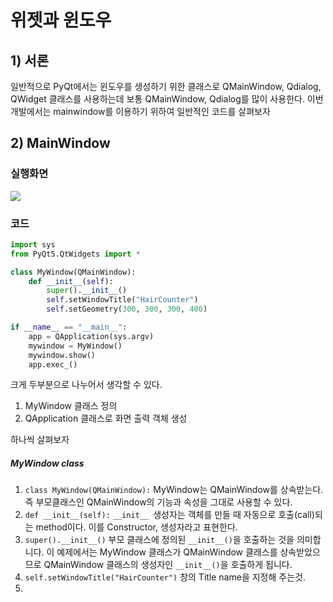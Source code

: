 # 위젯과 윈도우

## 1) 서론
일반적으로 PyQt에서는 윈도우를 생성하기 위한 클래스로
QMainWindow, Qdialog, QWidget 클래스를 사용하는데 
보통 QMainWindow, Qdialog를 많이 사용한다. 
이번 개발에서는 mainwindow를 이용하기 위하여
일반적인 코드를 살펴보자

## 2) MainWindow
### 실행화면
![
](https://lh3.googleusercontent.com/Fp55t2d4Py5lT_9jKDJAiexHRKcjuWMUTl7gSyDb8HFuXyrSChnOrEmL1CjASozLbPpJ44JUlri8 "exe")

### 코드
``` python
import sys
from PyQt5.QtWidgets import *

class MyWindow(QMainWindow):
    def __init__(self):
        super().__init__()
        self.setWindowTitle("HairCounter")
        self.setGeometry(300, 300, 300, 400)

if __name__ == "__main__":
    app = QApplication(sys.argv)
    mywindow = MyWindow()
    mywindow.show()
    app.exec_()
```
크게 두부분으로 나누어서 생각할 수 있다.
1. MyWindow 클래스 정의
2. QApplication 클래스로 화면 출력 객체 생성

하나씩 살펴보자
##### MyWindow class
1. `class MyWindow(QMainWindow):` 
MyWindow는 QMainWindow를 상속받는다. 즉 부모클래스인 QMainWindow의 기능과 속성을 그대로 사용할 수 있다.
2.  `def __init__(self):`
`__init__ `생성자는 객체를 만들 때 자동으로 호출(call)되는 method이다. 
이를  Constructor, 생성자라고 표현한다.
3. `super().__init__()`
부모 클래스에 정의된 `__init__()`을 호출하는 것을 의미합니다. 이 예제에서는 MyWindow 클래스가 QMainWindow 클래스를 상속받았으므로 QMainWindow 클래스의 생성자인 `__init__()`을 호출하게 됩니다.
4. `self.setWindowTitle("HairCounter")`
창의 Title name을 지정해 주는것.
5. 



<!--stackedit_data:
eyJoaXN0b3J5IjpbLTExNjE4MTU4NTVdfQ==
-->